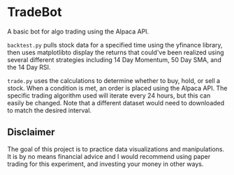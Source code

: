 # TradeBot

A basic bot for algo trading using the Alpaca API.

`backtest.py` pulls stock data for a specified time using the yfinance library, then uses matplotlibto display the returns that could've been realized using several different strategies including 14 Day Momentum, 50 Day SMA, and the 14 Day RSI.

`trade.py` uses the calculations to determine whether to buy, hold, or sell a stock. When a condition is met, an order is placed using the Alpaca API. The specific trading algorithm used will iterate every 24 hours, but this can easily be changed. Note that a different dataset would need to downloaded to match the desired interval.

## Disclaimer
The goal of this project is to practice data visualizations and manipulations. It is by no means financial advice and I would recommend using paper trading for this experiment, and investing your money in other ways. 
